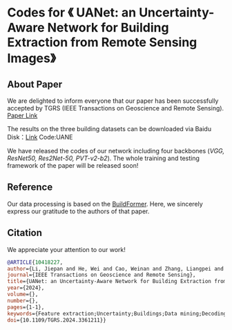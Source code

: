 # Codes for 《 UANet: an Uncertainty-Aware Network for Building Extraction from Remote Sensing Images》

## About Paper
We are delighted to inform everyone that our paper has been successfully accepted by TGRS (IEEE Transactions on Geoscience and Remote Sensing). 
[Paper Link](https://ieeexplore.ieee.org/document/10418227)

The results on the three building datasets can be downloaded via Baidu Disk：[Link](https://pan.baidu.com/s/1MkoWfIyz7DADg37nUuMTgw?pwd=UANE) Code:UANE

We have released the codes of our network including four backbones (*VGG, ResNet50, Res2Net-50, PVT-v2-b2*). The whole training and testing framework of the paper will be released soon!

## Reference
Our data processing is based on the [BuildFormer](https://github.com/WangLibo1995/BuildFormer). Here, we sincerely express our gratitude to the authors of that paper.

## Citation

We appreciate your attention to our work!

```bibtex
@ARTICLE{10418227,
author={Li, Jiepan and He, Wei and Cao, Weinan and Zhang, Liangpei and Zhang, Hongyan},
journal={IEEE Transactions on Geoscience and Remote Sensing}, 
title={UANet: an Uncertainty-Aware Network for Building Extraction from Remote Sensing Images}, 
year={2024},
volume={},
number={},
pages={1-1},
keywords={Feature extraction;Uncertainty;Buildings;Data mining;Decoding;Remote sensing;Deep learning;Building extraction;remote sensing;uncertainty-aware},
doi={10.1109/TGRS.2024.3361211}}

